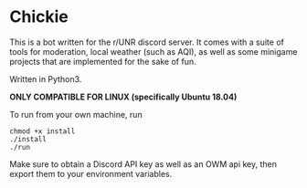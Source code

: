 # Chickie

This is a bot written for the r/UNR discord server.   It comes with a suite of tools for moderation, local weather (such as AQI), as well as some minigame projects that 
are implemented for the sake of fun.

Written in Python3.

**ONLY COMPATIBLE FOR LINUX (specifically Ubuntu 18.04)**

To run from your own machine, run 
```
chmod +x install
./install
./run
```

Make sure to obtain a Discord API key as well as an OWM api key, then export them to your environment variables.
